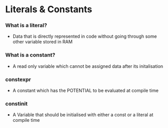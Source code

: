 # Literals & Constants

### What is a literal?

- Data that is directly represented in code without going through some other variable stored in RAM

### What is a constant?

- A read only variable which cannot be assigned data after its initalisation

### constexpr

- A constant which has the POTENTIAL to be evaluated at compile time

### constinit

- A Variable that should be initialised with either a const or a literal at compile time